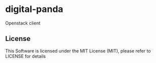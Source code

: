 # digital-panda

Openstack client

## License

This Software is licensed under the MIT License (MIT), please refer to LICENSE for details